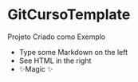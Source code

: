 # GitCursoTemplate

Projeto Criado como Exemplo

- Type some Markdown on the left
- See HTML in the right
- ✨Magic ✨
